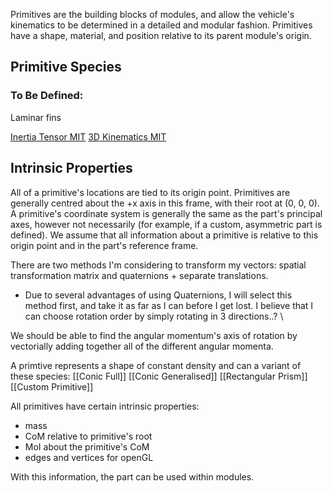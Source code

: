 Primitives are the building blocks of modules, and allow the vehicle's kinematics to be determined in a detailed and modular fashion. Primitives have a shape, material, and position relative to its parent module's origin. 

## Primitive Species


### To Be Defined:

Laminar fins

[Inertia Tensor MIT](https://ocw.mit.edu/courses/16-07-dynamics-fall-2009/dd277ec654440f4c2b5b07d6c286c3fd_MIT16_07F09_Lec26.pdf)
[3D Kinematics MIT](https://ocw.mit.edu/courses/16-07-dynamics-fall-2009/419be4d742e628d70acfbc5496eab967_MIT16_07F09_Lec25.pdf)

## Intrinsic Properties

All of a primitive's locations are tied to its origin point. Primitives are generally centred about the +x axis in this frame, with their root at (0, 0, 0). A primitive's coordinate system is generally the same as the part's principal axes, however not necessarily (for example, if a custom, asymmetric part is defined). We assume that all information about a primitive is relative to this origin point and in the part's reference frame.

There are two methods I'm considering to transform my vectors: spatial transformation matrix and quaternions + separate translations. 
- Due to several advantages of using Quaternions, I will select this method first, and take it as far as I can before I get lost. I believe that I can choose rotation order by simply rotating in 3 directions..? \

We should be able to find the angular momentum's axis of rotation by vectorially adding together all of the different angular momenta. 


A primtive represents a shape of constant density and can a variant of these species:
[[Conic Full]]
[[Conic Generalised]]
[[Rectangular Prism]]
[[Custom Primitive]]

All primitives have certain intrinsic properties:
- mass
- CoM relative to primitive's root
- MoI about the primitive's CoM
- edges and vertices for openGL

With this information, the part can be used within modules.
